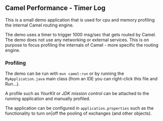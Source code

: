 ## Camel Performance - Timer Log

This is a small demo application that is used for cpu and memory profiling the
internal Camel routing engine.

The demo uses a timer to trigger 1000 msg/sec that gets routed by Camel.
The demo does not use any networking or external services. This is on purpose
to focus profiling the internals of Camel - more specific the routing engine.

### Profiling

The demo can be run with `mvn camel:run` or by running the `MyApplication.java`
main class (from an IDE you can right-click this file and Run...).

A profile such as _YourKit_ or _JDK mission control_ can be attached to
the running application and manually profiled.

The application can be configured in `application.properties` such as
the functionality to turn on|off the pooling of exchanges (and other objects).

